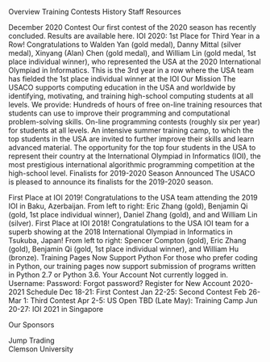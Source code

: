 
Overview
Training
Contests
History
Staff
Resources

December 2020 Contest
Our first contest of the 2020 season has recently concluded. Results are available here.
IOI 2020: 1st Place for Third Year in a Row!
 Congratulations to Walden Yan (gold medal), Danny Mittal (silver medal), Xinyang (Alan) Chen (gold medal), and William Lin (gold medal, 1st place individual winner), who represented the USA at the 2020 International Olympiad in Informatics. This is the 3rd year in a row where the USA team has fielded the 1st place individual winner at the IOI
Our Mission
The USACO supports computing education in the USA and worldwide by identifying, motivating, and training high-school computing students at all levels. We provide:
Hundreds of hours of free on-line training resources that students can use to improve their programming and computational problem-solving skills.
On-line programming contests (roughly six per year) for students at all levels.
An intensive summer training camp, to which the top students in the USA are invited to further improve their skills and learn advanced material.
The opportunity for the top four students in the USA to represent their country at the International Olympiad in Informatics (IOI), the most prestigious international algorithmic programming competition at the high-school level.
Finalists for 2019-2020 Season Announced
The USACO is pleased to announce its finalists for the 2019-2020 season.

First Place at IOI 2019!
 Congratulations to the USA team attending the 2019 IOI in Baku, Azerbaijan. From left to right: Eric Zhang (gold), Benjamin Qi (gold, 1st place individual winner), Daniel Zhang (gold), and and William Lin (silver).
First Place at IOI 2018!
 Congratulations to the USA IOI team for a superb showing at the 2018 International Olympiad in Informatics in Tsukuba, Japan! From left to right: Spencer Compton (gold), Eric Zhang (gold), Benjamin Qi (gold, 1st place individual winner), and William Hu (bronze).
Training Pages Now Support Python
For those who prefer coding in Python, our training pages now support submission of programs written in Python 2.7 or Python 3.6.
Your Account
Not currently logged in.
Username: 
Password: 
 Forgot password?
 Register for New Account
2020-2021 Schedule
Dec 18-21: First Contest
Jan 22-25: Second Contest
Feb 26-Mar 1: Third Contest
Apr 2-5: US Open
TBD (Late May): Training Camp
Jun 20-27: IOI 2021 in Singapore

Our Sponsors
         
Jump Trading   
Clemson University
